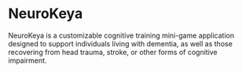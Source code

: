 # NeuroKeya
NeuroKeya is a customizable cognitive training mini-game application designed to support individuals living with dementia, as well as those recovering from head trauma, stroke, or other forms of cognitive impairment. 
